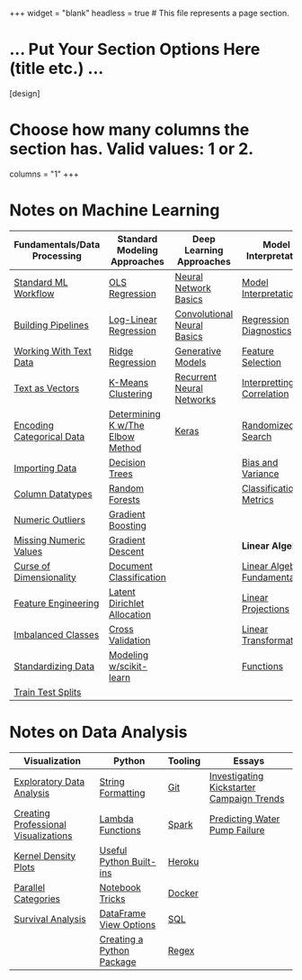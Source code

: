 +++
widget = "blank"
headless = true  # This file represents a page section.

# ... Put Your Section Options Here (title etc.) ...

[design]
  # Choose how many columns the section has. Valid values: 1 or 2.
  columns = "1"
+++

# Notes on Machine Learning

| Fundamentals/Data Processing  | Standard Modeling Approaches | Deep Learning Approaches | Model Interpretation |
|---|---|---|---|
| [Standard ML Workflow ](https://www.mwbrady.com/post/mlworkflow/mlworkflow/) | [OLS Regression](https://www.mwbrady.com/post/olsregression/) | [Neural Network Basics](https://www.mwbrady.com/post/neuralnetworkbasics/) | [Model Interpretation](https://www.mwbrady.com/post/modelinterpretation/) |
| [Building Pipelines](https://www.mwbrady.com/post/pipelines/) | [Log-Linear Regression](https://www.mwbrady.com/post/loglinerregression/) | [Convolutional Neural Basics](https://www.mwbrady.com/post/convolutionalneuralnetworks/) | [Regression Diagnostics](https://www.mwbrady.com/post/regressiondiagnostics/) |
| [Working With Text Data](https://www.mwbrady.com/post/workingwithtextdata/) | [Ridge Regression](https://www.mwbrady.com/post/ridgeregression/) | [Generative Models](https://www.mwbrady.com/post/generativemodels/) | [Feature Selection](https://www.mwbrady.com/post/featureselection/) |
| [Text as Vectors](https://www.mwbrady.com/post/textasvectors/) | [K-Means Clustering](https://www.mwbrady.com/post/kmeans/) | [Recurrent Neural Networks](https://www.mwbrady.com/post/recurrentneuralnetworks/) | [Interpretting Correlation](https://www.mwbrady.com/post/interprettingcorrelations/) |
| [Encoding Categorical Data](https://www.mwbrady.com/post/encodingcategoricaldata/) | [Determining K w/The Elbow Method](https://www.mwbrady.com/post/elbowmethod/) | [Keras](https://www.mwbrady.com/post/keras/) | [Randomized Search](https://www.mwbrady.com/post/randomizedsearch/) |
| [Importing Data](https://www.mwbrady.com/post/importingdata/) | [Decision Trees](https://www.mwbrady.com/post/decisiontrees/) | [](https://www.mwbrady.com/post/) | [Bias and Variance](https://www.mwbrady.com/post/biasandvariance/) |
| [Column Datatypes](https://www.mwbrady.com/post/columndatatypes/) | [Random Forests](https://www.mwbrady.com/post/randomforests/) | [](https://www.mwbrady.com/post/) | [Classification Metrics](https://www.mwbrady.com/post/classificationmetrics/) |
| [Numeric Outliers](https://www.mwbrady.com/post/numericoutliers/) | [Gradient Boosting](https://www.mwbrady.com/post/gradientboosting/) | []() | []() |
| [Missing Numeric Values](https://www.mwbrady.com/post/missingnumericvalues/) | [Gradient Descent](https://www.mwbrady.com/post/gradientdescent/) | []() | **Linear Algebra** |
| [Curse of Dimensionality](https://www.mwbrady.com/post/curseofdimensionality/) | [Document Classification](https://www.mwbrady.com/post/documentclassification/) | []() | [Linear Algebra Fundamentals](https://www.mwbrady.com/post/linearalgebrafundamentals/) |
| [Feature Engineering](https://www.mwbrady.com/post/featureengineering/) | [Latent Dirichlet Allocation](https://www.mwbrady.com/post/latentdirichletallocation/) | []() | [Linear Projections](https://www.mwbrady.com/post/linearprojections/) |
| [Imbalanced Classes](https://www.mwbrady.com/post/imbalancedclasses/) | [Cross Validation](https://www.mwbrady.com/post/crossvalidation/) | []() | [Linear Transformations](https://www.mwbrady.com/post/lineartransformations) |
| [Standardizing Data](https://www.mwbrady.com/post/standardizingdata/) | [Modeling w/scikit-learn](https://www.mwbrady.com/post/scikitlearnmodels) | []() | [Functions](https://www.mwbrady.com/post/functions/) |
| [Train Test Splits](https://www.mwbrady.com/post/traintestsplits/traintestsplits/) | []() | []() | []() |

# Notes on Data Analysis

| Visualization  | Python | Tooling | Essays |
|---|---|---|---|
| [Exploratory Data Analysis](https://www.mwbrady.com/post/exploratorydataanalysis/) | [String Formatting](https://www.mwbrady.com/post/stringformatting/) | [Git](https://www.mwbrady.com/post/git/) | [Investigating Kickstarter Campaign Trends](https://www.mwbrady.com/post/kickstarter/) |
| [Creating Professional Visualizations](https://www.mwbrady.com/post/visualization/) | [Lambda Functions](https://www.mwbrady.com/post/lambdafunctions/) | [Spark](https://www.mwbrady.com/post/spark) | [Predicting Water Pump Failure](https://www.mwbrady.com/#) |
| [Kernel Density Plots](https://www.mwbrady.com/post/kerneldensityplots/) | [Useful Python Built-ins](https://www.mwbrady.com/post/usefulpythonbuiltins/) | [Heroku](https://www.mwbrady.com/post/heroku/) | []() |
| [Parallel Categories](https://www.mwbrady.com/post/parallelcategoriesvisualization/) | [Notebook Tricks](https://www.mwbrady.com/post/notebooktricks/) | [Docker](https://www.mwbrady.com/post/docker/) | []() |
| [Survival Analysis](https://www.mwbrady.com/post/survivalanalysis/) | [DataFrame View Options](https://www.mwbrady.com/post/) | [SQL](https://www.mwbrady.com/post/sql/) | []() |
| []() | [Creating a Python Package](https://www.mwbrady.com/post/creatingapythonpackage/) | [Regex](https://www.mwbrady.com/post/regex/) | []() |